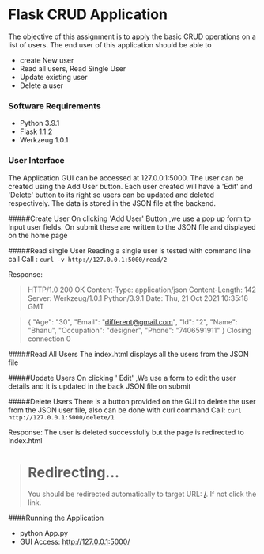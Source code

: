 # Flask CRUD Application
The objective of this assignment is to apply the basic CRUD operations on a list of users.
The end user of this application should be able to 
- create New user
- Read all users, Read Single User
- Update existing user
- Delete a user

### Software Requirements
- Python 3.9.1
- Flask 1.1.2
- Werkzeug 1.0.1

### User Interface
The Application GUI can be accessed at 127.0.0.1:5000.
The user can be created using the Add User button.
Each user created will have a 'Edit' and 'Delete' button to its right so users can be updated and deleted respectively.
The data is stored in the JSON file at the backend. 

#####Create User
On clicking 'Add User' Button ,we use a pop up form to Input user fields. On submit these are written to the JSON file 
and displayed on the home page

#####Read single User
Reading a single user is tested with command line call
Call :    ``` curl -v http://127.0.0.1:5000/read/2 ```
  
Response:
> HTTP/1.0 200 OK
> Content-Type: application/json
> Content-Length: 142
> Server: Werkzeug/1.0.1 Python/3.9.1
> Date: Thu, 21 Oct 2021 10:35:18 GMT

>{
  "Age": "30",
  "Email": "different@gmail.com",
  "Id": "2",
  "Name": "Bhanu",
  "Occupation": "designer",
  "Phone": "7406591911"
}
>Closing connection 0

#####Read All Users
The index.html displays all the users from the JSON file

#####Update Users
On clicking ' Edit' ,We use a form to edit the user details and it is updated in the back JSON file on submit

#####Delete Users
There is a button provided on the GUI to delete the user from the JSON user file, 
also can be done with curl command
Call: ```curl http://127.0.0.1:5000/delete/1```

Response:
The user is deleted successfully but the page is redirected to Index.html
><!DOCTYPE HTML PUBLIC "-//W3C//DTD HTML 3.2 Final//EN">
><title>Redirecting...</title>
><h1>Redirecting...</h1>
><p>You should be redirected automatically to target URL: <a href="/">/</a>.  If not click the link.

####Running the Application
- python App.py
- GUI Access: http://127.0.0.1:5000/